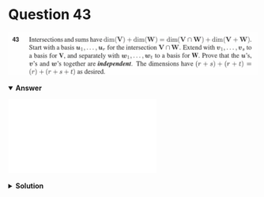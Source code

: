 # Question 43
![alt text](q43.png)

<details open>
<summary><b>Answer</b></summary>

![alt text](a43.md)
</details>

<details>
<summary><b>Solution</b></summary>

![alt text](s43.png)
</details>
